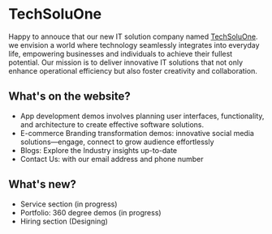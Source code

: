 # TechSoluOne
Happy to annouce that our new IT solution company named [TechSoluOne](#whats-on-the-website). we envision a world where technology seamlessly integrates into everyday life, empowering businesses and individuals to achieve their fullest potential. Our mission is to deliver innovative IT solutions that not only enhance operational efficiency but also foster creativity and collaboration. 

## What's on the website?
- App development demos involves planning user interfaces, functionality, and architecture to create effective software solutions.
- E-commerce Branding transformation demos:  innovative social media solutions—engage, connect to grow audience effortlessly
- Blogs: Explore the Industry insights up-to-date
- Contact Us: with our email address and phone number

## What's new?
- Service section (in progress)
- Portfolio: 360 degree demos (in progress)
- Hiring section (Designing)